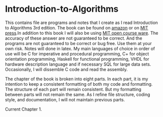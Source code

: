 # Introduction-to-Algorithms
This contains file are programs and notes that I create as I read Introduction
to Algorithms 3rd edition.  The book can be found on
[amazon](http://www.amazon.com/Introduction-Algorithms-Edition-Thomas-Cormen/dp/0262033844)
or on [MIT press](http://mitpress.mit.edu/books/introduction-algorithms).In
addition to this book I will also be using [MIT open course
ware](http://ocw.mit.edu/courses/electrical-engineering-and-computer-science/6-046j-introduction-to-algorithms-sma-5503-fall-2005/).
The accuracy of these answer are not guaranteed to be correct. And the programs
are not guaranteed to be correct or bug free. Use them at your own risk.  Notes
will done in latex. My main languages of choice in order of use will be C for
imperative and procedural programming, C+ for object orientation programming,
Haskell for functional programming, VHDL for hardware description language and
if necessary SQL for large data sets. Occasionally, I will dissemble C code and
read the assembly. 


The chapter of the book is broken into eight parts. In each part, it is my
intention to keep a consistent formatting of both my code and formatting. The
structure of each part will remain consistent. But my formatting between parts
will not remain the same. As I refine file structure, coding style, and
documentation, I will not maintain previous parts.  

Current Chapter 1. 
